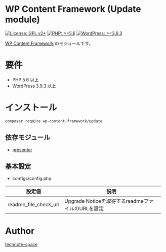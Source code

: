 # WP Content Framework (Update module)

[![License: GPL v2+](https://img.shields.io/badge/License-GPL%20v2%2B-blue.svg)](http://www.gnu.org/licenses/gpl-2.0.html)
[![PHP: >=5.6](https://img.shields.io/badge/PHP-%3E%3D5.6-orange.svg)](http://php.net/)
[![WordPress: >=3.9.3](https://img.shields.io/badge/WordPress-%3E%3D3.9.3-brightgreen.svg)](https://wordpress.org/)

[WP Content Framework](https://github.com/wp-content-framework/core) のモジュールです。

# 要件
- PHP 5.6 以上
- WordPress 3.9.3 以上

# インストール

``` composer require wp-content-framework/update ```  

## 依存モジュール
* [presenter](https://github.com/wp-content-framework/presenter)

## 基本設定
- configs/config.php  

|設定値|説明|
|---|---|
|readme_file_check_url|Upgrade Noticeを取得するreadmeファイルのURLを設定|

# Author

[technote-space](https://github.com/technote-space)
